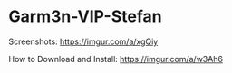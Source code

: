 # Garm3n-VIP-Stefan
Screenshots: https://imgur.com/a/xgQiy

How to Download and Install: https://imgur.com/a/w3Ah6

